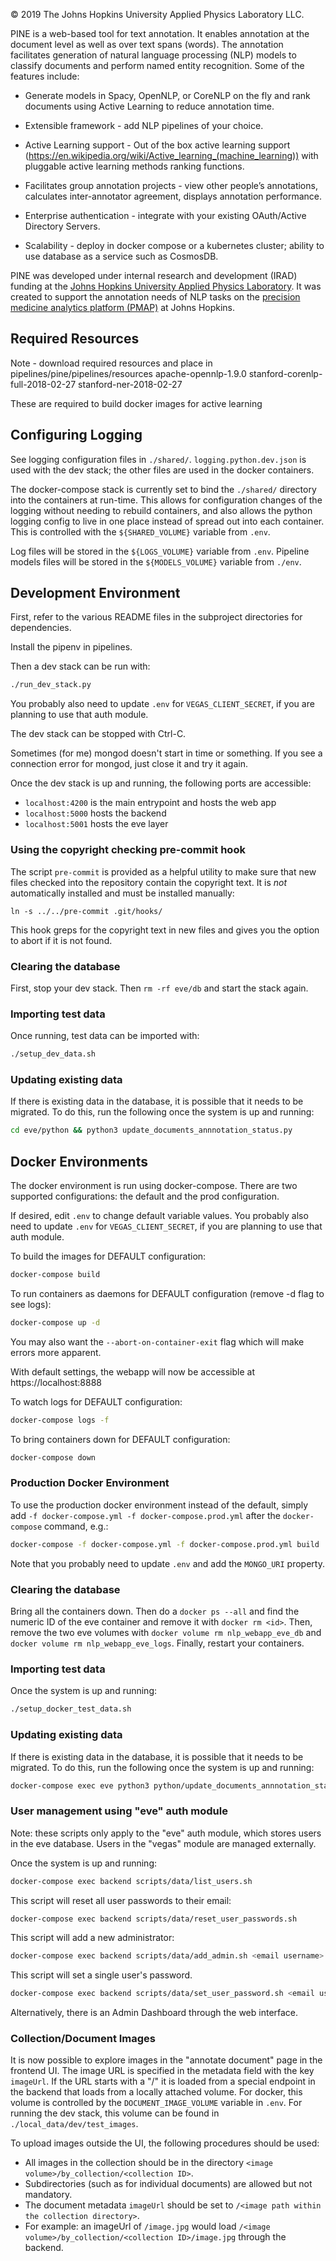 &copy; 2019 The Johns Hopkins University Applied Physics Laboratory LLC.

PINE is a web-based tool for text annotation.  It enables annotation at the document level as well as over text spans (words).  The annotation facilitates generation of natural language processing (NLP) models to classify documents and perform named entity recognition.  Some of the features include:
 
* Generate models in Spacy, OpenNLP, or CoreNLP on the fly and rank documents using Active Learning to reduce annotation time. 
 
* Extensible framework - add NLP pipelines of your choice. 
 
* Active Learning support - Out of the box active learning support (https://en.wikipedia.org/wiki/Active_learning_(machine_learning)) with pluggable active learning methods ranking functions.
 
* Facilitates group annotation projects - view other people’s annotations, calculates inter-annotator agreement, displays annotation performance.
 
* Enterprise authentication - integrate with your existing OAuth/Active Directory Servers.
 
* Scalability - deploy in docker compose or a kubernetes cluster; ability to use database as a service such as CosmosDB.
 
PINE was developed under internal research and development (IRAD) funding at the [Johns Hopkins University Applied Physics Laboratory](https://www.jhuapl.edu/).  It was created to support the annotation needs of NLP tasks on the [precision medicine analytics platform (PMAP)](https://pm.jh.edu/) at Johns Hopkins.  


## Required Resources
Note - download required resources and place in pipelines/pine/pipelines/resources
apache-opennlp-1.9.0
stanford-corenlp-full-2018-02-27
stanford-ner-2018-02-27

These are required to build docker images for active learning

## Configuring Logging

See logging configuration files in `./shared/`.  `logging.python.dev.json` is used with the
dev stack; the other files are used in the docker containers.

The docker-compose stack is currently set to bind the `./shared/` directory into the containers
at run-time.  This allows for configuration changes of the logging without needing to rebuild
containers, and also allows the python logging config to live in one place instead of spread out
into each container.  This is controlled with the `${SHARED_VOLUME}` variable from `.env`.

Log files will be stored in the `${LOGS_VOLUME}` variable from `.env`.  Pipeline models files will
be stored in the `${MODELS_VOLUME}` variable from `./env`.

## Development Environment

First, refer to the various README files in the subproject directories for dependencies.

Install the pipenv in pipelines.

Then a dev stack can be run with:
```bash
./run_dev_stack.py
```

You probably also need to update `.env` for `VEGAS_CLIENT_SECRET`, if you are
planning to use that auth module.

The dev stack can be stopped with Ctrl-C.

Sometimes (for me) mongod doesn't start in time or something.  If you see a connection
error for mongod, just close it and try it again.

Once the dev stack is up and running, the following ports are accessible:
* `localhost:4200` is the main entrypoint and hosts the web app
* `localhost:5000` hosts the backend
* `localhost:5001` hosts the eve layer

### Using the copyright checking pre-commit hook

The script `pre-commit` is provided as a helpful utility to make sure that new files checked into
the repository contain the copyright text.  It is _not_ automatically installed and must be
installed manually:

`ln -s ../../pre-commit .git/hooks/`

This hook greps for the copyright text in new files and gives you the option to abort if it is
not found.

### Clearing the database

First, stop your dev stack.  Then `rm -rf eve/db` and start the stack again.

### Importing test data

Once running, test data can be imported with:
```bash
./setup_dev_data.sh
```

### Updating existing data

If there is existing data in the database, it is possible that it needs to be
migrated.  To do this, run the following once the system is up and running:
```bash
cd eve/python && python3 update_documents_annnotation_status.py
```

## Docker Environments

The docker environment is run using docker-compose.  There are two supported configurations: the
default and the prod configuration.

If desired, edit `.env` to change default variable values.  You probably also need to update
`.env` for `VEGAS_CLIENT_SECRET`, if you are planning to use that auth module.

To build the images for DEFAULT configuration:
```bash
docker-compose build
```

To run containers as daemons for DEFAULT configuration (remove -d flag to see logs):
```bash
docker-compose up -d
```

You may also want the `--abort-on-container-exit` flag which will make errors more apparent.

With default settings, the webapp will now be accessible at https://localhost:8888

To watch logs for DEFAULT configuration:
```bash
docker-compose logs -f
```

To bring containers down for DEFAULT configuration:
```bash
docker-compose down
```

### Production Docker Environment

To use the production docker environment instead of the default, simply add
`-f docker-compose.yml -f docker-compose.prod.yml` after the `docker-compose` command, e.g.:
```bash
docker-compose -f docker-compose.yml -f docker-compose.prod.yml build
```

Note that you probably need to update `.env` and add the `MONGO_URI` property.

### Clearing the database

Bring all the containers down.  Then do a `docker ps --all` and find the numeric ID of the eve
container and remove it with `docker rm <id>`.  Then, remove the two eve volumes with
`docker volume rm nlp_webapp_eve_db` and `docker volume rm nlp_webapp_eve_logs`.  Finally, restart
your containers.

### Importing test data

Once the system is up and running:
```bash
./setup_docker_test_data.sh
```

### Updating existing data

If there is existing data in the database, it is possible that it needs to be
migrated.  To do this, run the following once the system is up and running:
```bash
docker-compose exec eve python3 python/update_documents_annnotation_status.py
```

### User management using "eve" auth module

Note: these scripts only apply to the "eve" auth module, which stores users
in the eve database.  Users in the "vegas" module are managed externally.

Once the system is up and running:
```bash
docker-compose exec backend scripts/data/list_users.sh
```

This script will reset all user passwords to their email:
```bash
docker-compose exec backend scripts/data/reset_user_passwords.sh
```

This script will add a new administrator:
```bash
docker-compose exec backend scripts/data/add_admin.sh <email username> <password>
```

This script will set a single user's password.
```bash
docker-compose exec backend scripts/data/set_user_password.sh <email username> <password>
```

Alternatively, there is an Admin Dashboard through the web interface.

### Collection/Document Images

It is now possible to explore images in the "annotate document" page in the frontend UI.  The image
URL is specified in the metadata field with the key `imageUrl`.  If the URL starts with a "/" it
is loaded from a special endpoint in the backend that loads from a locally attached volume.  For
docker, this volume is controlled by the `DOCUMENT_IMAGE_VOLUME` variable in `.env`.  For running
the dev stack, this volume can be found in `./local_data/dev/test_images`.

To upload images outside the UI, the following procedures should be used:
* All images in the collection should be in the directory `<image volume>/by_collection/<collection ID>`.
* Subdirectories (such as for individual documents) are allowed but not mandatory.
* The document metadata `imageUrl` should be set to `/<image path within the collection directory>`.
* For example: an imageUrl of `/image.jpg` would load `/<image volume>/by_collection/<collection ID>/image.jpg`
  through the backend.
